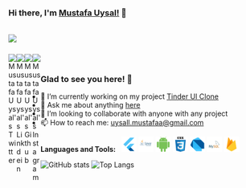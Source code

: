 ### Hi there, I'm [Mustafa Uysal!](https://github.com/UysalMustafaa) 👋

## ![](https://visitor-badge.laobi.icu/badge?page_id=uysalmustafaa.uysalmustafaa)

<a href="https://twitter.com/Mustafaauysall1">
  <img align="left" alt="Mustafa Uysal's Twitter" width="16px" src="https://cdn.jsdelivr.net/npm/simple-icons@v3/icons/twitter.svg" />
</a>
<a href="https://www.linkedin.com/in/mustafa-uysal-a7270517b/">
  <img align="left" alt="Mustafa Uysal's Linkdein" width="16px" src="https://cdn.jsdelivr.net/npm/simple-icons@v3/icons/linkedin.svg" />
</a>
<a href="https://github.com/UysalMustafaa">
  <img align="left" alt="Mustafa Uysal's Github" width="16px" src="https://cdn.jsdelivr.net/npm/simple-icons@v3/icons/github.svg" />
</a>
<a href="https://instagram.com/mustafa.uysa1">
  <img align="left" alt="Mustafa Uysal's Instagram" width="16px" src="https://cdn.jsdelivr.net/npm/simple-icons@v3/icons/instagram.svg" />
</a>

<br />

### Glad to see you here! 🤩 &nbsp;

- 🔭 I’m currently working on my project [Tinder UI Clone](https://github.com/UysalMustafaa/Tinder-UI-Clone)
- 💬 Ask me about anything [here](https://github.com/UysalMustafaa/UysalMustafaa/issues)
- 👯 I’m looking to collaborate with anyone with any project
- 📫 How to reach me: uysall.mustafaa@gmail.com <br>

**Languages and Tools:** &nbsp;
<code><img height="30" src="https://raw.githubusercontent.com/github/explore/80688e429a7d4ef2fca1e82350fe8e3517d3494d/topics/flutter/flutter.png"></code>
<code><img height="30" src="https://raw.githubusercontent.com/github/explore/80688e429a7d4ef2fca1e82350fe8e3517d3494d/topics/java/java.png"></code>
<code><img height="30" src="https://raw.githubusercontent.com/github/explore/80688e429a7d4ef2fca1e82350fe8e3517d3494d/topics/android/android.png"></code>
<code><img height="30" src="https://raw.githubusercontent.com/github/explore/56a826d05cf762b2b50ecbe7d492a839b04f3fbf/topics/css/css.png"></code>
<code><img height="30" src="https://raw.githubusercontent.com/github/explore/80688e429a7d4ef2fca1e82350fe8e3517d3494d/topics/dart/dart.png"></code>
<code><img height="30" src="https://raw.githubusercontent.com/github/explore/80688e429a7d4ef2fca1e82350fe8e3517d3494d/topics/mysql/mysql.png"></code>
<code><img height="30" src="https://raw.githubusercontent.com/github/explore/80688e429a7d4ef2fca1e82350fe8e3517d3494d/topics/firebase/firebase.png"></code>


![GitHub stats](https://github-readme-stats.vercel.app/api?username=uysalmustafaa&show_icons=true&theme=tokyonight) ![Top Langs](https://github-readme-stats.vercel.app/api/top-langs/?username=uysalmustafaa&theme=tokyonight)

